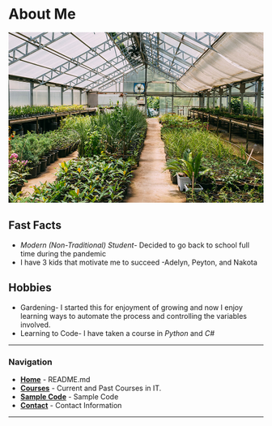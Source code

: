 # About Me

![greenhouse](/greenhouse.jpeg)
## Fast Facts
- *Modern (Non-Traditional) Student*- Decided to go back to school full time during the pandemic
- I have 3 kids that motivate me to succeed -Adelyn, Peyton, and Nakota
## Hobbies
- Gardening- I started this for enjoyment of growing and now I enjoy learning ways to automate the process and controlling the variables involved.
- Learning to Code- I have taken a course in *Python* and *C#*

---

### __Navigation__
- __[Home](/README.md)__ - README.md 
- __[Courses](/courses.md)__ - Current and Past Courses in IT.
- __[Sample Code](/code.md)__ - Sample Code
- __[Contact](/contact.md)__ - Contact Information 
---
